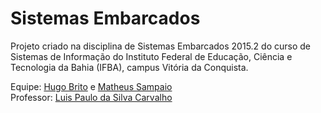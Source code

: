 # Sistemas Embarcados

Projeto criado na disciplina de Sistemas Embarcados 2015.2 do curso de Sistemas de Informação do Instituto Federal de Educação, Ciência e Tecnologia da Bahia (IFBA), campus Vitória da Conquista.


Equipe: [Hugo Brito](https://github.com/huggobrito) e [Matheus Sampaio](https://github.com/the-maus)<br>
Professor: [Luis Paulo da Silva Carvalho](https://github.com/luispscarvalho)
